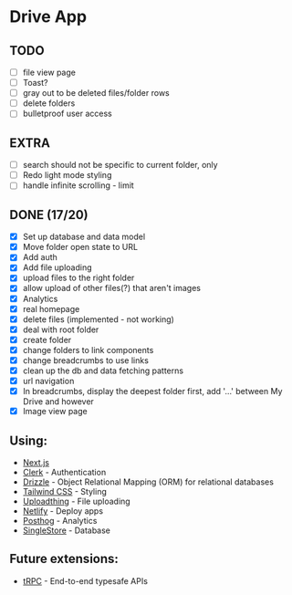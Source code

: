 # Drive App

## TODO

- [ ] file view page
- [ ] Toast?
- [ ] gray out to be deleted files/folder rows
- [ ] delete folders
- [ ] bulletproof user access

## EXTRA

- [ ] search should not be specific to current folder, only
- [ ] Redo light mode styling
- [ ] handle infinite scrolling - limit

## DONE (17/20)

- [x] Set up database and data model
- [x] Move folder open state to URL
- [x] Add auth
- [x] Add file uploading
- [x] upload files to the right folder
- [x] allow upload of other files(?) that aren't images
- [x] Analytics
- [x] real homepage
- [x] delete files (implemented - not working)
- [x] deal with root folder
- [x] create folder
- [x] change folders to link components
- [x] change breadcrumbs to use links
- [x] clean up the db and data fetching patterns
- [x] url navigation
- [x] In breadcrumbs, display the deepest folder first, add '...' between My Drive and however
- [x] Image view page

## Using:

- [Next.js](https://nextjs.org/docs)
- [Clerk](https://clerk.com/docs) - Authentication
- [Drizzle](https://orm.drizzle.team/docs/overview) - Object Relational Mapping (ORM) for relational databases
- [Tailwind CSS](https://tailwindcss.com/docs/installation/) - Styling
- [Uploadthing](https://docs.uploadthing.com/) - File uploading
- [Netlify](https://docs.netlify.com/) - Deploy apps
- [Posthog](https://posthog.com/docs) - Analytics
- [SingleStore](https://www.singlestore.com/) - Database

## Future extensions:

- [tRPC](https://trpc.io) - End-to-end typesafe APIs
